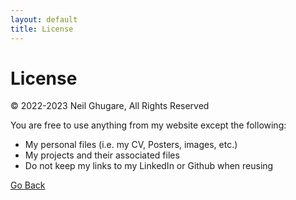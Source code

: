 ```yaml
---
layout: default
title: License
---
```


# License

© 2022-2023 Neil Ghugare, All Rights Reserved

You are free to use anything from my website except the following:

* My personal files (i.e. my CV, Posters, images, etc.)
* My projects and their associated files 
* Do not keep my links to my LinkedIn or Github when reusing

[Go Back](/index.html)
